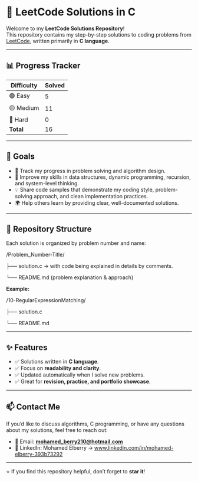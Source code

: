 # 🚀 LeetCode Solutions in C  

Welcome to my **LeetCode Solutions Repository**!  
This repository contains my step-by-step solutions to coding problems from [LeetCode](https://leetcode.com), written primarily in **C language**.  

---

## 📊 Progress Tracker 

| Difficulty | Solved |  
|------------|--------|  
| 🟢 Easy    | 5      |  
| 🟡 Medium  | 11      |  
| 🔴 Hard    | 0      |  
| **Total**  | 16      |   


---

## 🎯 Goals  

- 📘 Track my progress in problem solving and algorithm design.  
- 🧠 Improve my skills in data structures, dynamic programming, recursion, and system-level thinking.  
- 💡 Share code samples that demonstrate my coding style, problem-solving approach, and clean implementation practices.  
- 🌍 Help others learn by providing clear, well-documented solutions.  

---

## 📂 Repository Structure  

Each solution is organized by problem number and name:  

/Problem_Number-Title/

├── solution.c -> with code being explained in details by comments. 

└── README.md (problem explanation & approach)


**Example:**  

/10-RegularExpressionMatching/

├── solution.c

└── README.md


---

## ✨ Features  

- ✅ Solutions written in **C language**.  
- ✅ Focus on **readability and clarity**.  
- ✅ Updated automatically when I solve new problems.  
- ✅ Great for **revision, practice, and portfolio showcase**.  

---

## 📫 Contact Me  

If you’d like to discuss algorithms, C programming, or have any questions about my solutions, feel free to reach out:  

- 📧 Email: **mohamed_berry210@hotmail.com**  
- 💼 LinkedIn: Mohamed Elberry -> www.linkedin.com/in/mohamed-elberry-393b73292

---

⭐️ If you find this repository helpful, don’t forget to **star it**!  


